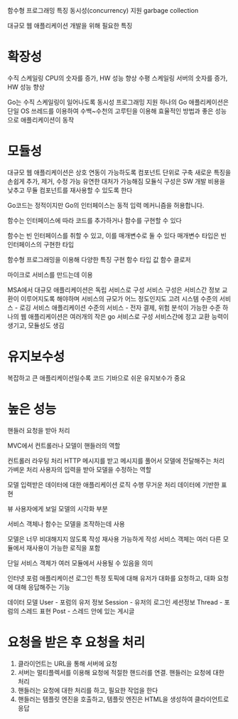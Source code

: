 함수형 프로그래밍 특징
동시성(concurrency) 지원
garbage collection 


대규모 웹 애플리케이션 개발을 위해 필요한 특징

# 확장성

수직 스케일링
  CPU의 숫자를 증가, HW 성능 향상
수평 스케일링
  서버의 숫자를 증가, HW 성능 향상

Go는 수직 스케일링이 일어나도록 동시성 프로그래밍 지원
하나의 Go 애플리케이션은 단일 OS 쓰레드를 이용하여 수백~수천의 고루틴을 이용해 효율적인 방법과 좋은 성능으로 애플리케이션이 동작


# 모듈성

대규모 웹 애플리케이션은 상호 연동이 가능하도록 컴포넌트 단위로 구축
  새로운 특징을 손쉽게 추가, 제거, 수정 가능
  유연한 대처가 가능해짐
모듈식 구성은 SW 개발 비용을 낮추고 무듈 컴포넌트를 재사용할 수 있도록 한다

Go코드는 정적이지만 Go의 인터페이스는 동적 입력 메커니즘을 허용합니다.

함수는 인터페이스에 따라 코드를 추가하거나 함수를 구현할 수 있다

함수는 빈 인터페이스를 취할 수 있고, 이를 매개변수로 둘 수 있다
  매개변수 타입은 빈 인터페이스의 구현한 타입

함수형 프로그래밍을 이용해 다양한 특징 구현
  함수 타입
  값 함수
  클로저


마이크로 서비스를 만드는데 이용

MSA에서 대규모 애플리케이션은 독립 서비스로 구성
서비스 구성은 서비스간 정보 교환이 이루어지도록 해야하며 서비스의 규모가 어느 정도인지도 고려
  시스템 수준의 서비스 - 로깅 서비스
  애플리케이션 수준의 서비스 - 전자 결제, 위험 분석이 가능한 수준
하나의 웹 애플리케이션은 여러개의 작은 go 서비스로 구성
  서비스간에 정고 교환 능력이 생기고, 모듈성도 생김








# 유지보수성

복잡하고 큰 애플리케이션일수록 코드 기바으로 쉬운 유지보수가 중요




# 높은 성능






핸들러
요청을 받아 처리

MVC에서 컨트롤러나 모델이 핸들러의 역할

컨트롤러
  라우팅 처리
  HTTP 메시지를 받고 메시지를 풀어서 모델에 전달해주는 처리
  가벼운 처리
  사용자의 입력을 받아 모델을 수정하는 역할

모델
  입력받은 데이터에 대한 애플리케이션 로직 수행
  무거운 처리
  데이터에 기반한 표현

뷰
  사용자에게 보일 모델의 시각화 부분  


서비스 객체나 함수는 모델을 조작하는데 사용

모델은 너무 비대해지지 않도록 작성
재사용 가능하게 작성
서비스 객체는 여러 다른 모듈에서 재사용이 가능한 로직을 포함

단일 서비스 객체가 여러 모듈에서 사용될 수 있음을 의미





인터넷 포럼 애플리케이션
  로그인
  특정 토픽에 대해 유저가 대화를 요청하고, 대화 요청에 대해 응답해주는 기능

데이터 모델
  User - 포럼의 유저 정보
  Session - 유저의 로그인 세션정보
  Thread - 포럼의 스레드 표현
  Post - 스레드 안에 있는 게시글



# 요청을 받은 후 요청을 처리

1. 클라이언트는 URL을 통해 서버에 요청
2. 서버는 멀티플렉서를 이용해 요청에 적절한 핸드러를 연결. 핸들러는 요청에 대한 처리
3. 핸들러는 요청에 대한 처리를 하고, 필요한 작업을 한다
4. 핸들러는 템플릿 엔진을 호출하고, 템플릿 엔진은 HTML을 생성하여 클라이언트로 응답









